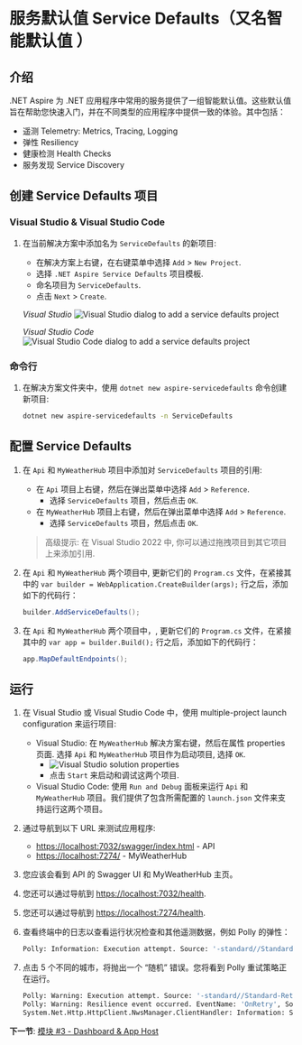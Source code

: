 # 服务默认值 Service Defaults（又名智能默认值 ）

## 介绍

.NET Aspire 为 .NET 应用程序中常用的服务提供了一组智能默认值。这些默认值旨在帮助您快速入门，并在不同类型的应用程序中提供一致的体验。其中包括：

- 遥测 Telemetry: Metrics, Tracing, Logging
- 弹性 Resiliency
- 健康检测 Health Checks
- 服务发现 Service Discovery

## 创建 Service Defaults 项目

### Visual Studio & Visual Studio Code

1. 在当前解决方案中添加名为 `ServiceDefaults` 的新项目:
   - 在解决方案上右键，在右键菜单中选择 `Add` > `New Project`.
   - 选择 `.NET Aspire Service Defaults` 项目模板.
   - 命名项目为 `ServiceDefaults`.
   - 点击 `Next` > `Create`.

    *Visual Studio*
    ![Visual Studio dialog to add a service defaults project](./media/vs-add-servicedefaults.png)

    *Visual Studio Code*
    ![Visual Studio Code dialog to add a service defaults project](./media/vsc-add-servicedefaults.png)

### 命令行

1. 在解决方案文件夹中，使用 `dotnet new aspire-servicedefaults` 命令创建新项目:

   ```bash
   dotnet new aspire-servicedefaults -n ServiceDefaults
   ```

## 配置 Service Defaults

1. 在 `Api` 和 `MyWeatherHub` 项目中添加对 `ServiceDefaults` 项目的引用:
   - 在 `Api` 项目上右键，然后在弹出菜单中选择 `Add` > `Reference`.
     - 选择 `ServiceDefaults` 项目，然后点击 `OK`.
   - 在 `MyWeatherHub` 项目上右键，然后在弹出菜单中选择 `Add` > `Reference`.
     - 选择 `ServiceDefaults` 项目，然后点击 `OK`.

   > 高级提示: 在 Visual Studio 2022 中, 你可以通过拖拽项目到其它项目上来添加引用.

2. 在 `Api` 和 `MyWeatherHub` 两个项目中, 更新它们的 `Program.cs` 文件，在紧接其中的 `var builder = WebApplication.CreateBuilder(args);` 行之后，添加如下的代码行：

   ```csharp
   builder.AddServiceDefaults();
   ```

3. 在 `Api` 和 `MyWeatherHub` 两个项目中，, 更新它们的 `Program.cs` 文件，在紧接其中的 `var app = builder.Build();` 行之后，添加如下的代码行：

   ```csharp
   app.MapDefaultEndpoints();
   ```

## 运行

1. 在 Visual Studio 或 Visual Studio Code 中，使用 multiple-project launch configuration 来运行项目:
   - Visual Studio: 在 `MyWeatherHub` 解决方案右键，然后在属性 properties 页面. 选择 `Api` 和 `MyWeatherHub` 项目作为启动项目, 选择 `OK`.
     - ![Visual Studio solution properties](./media/vs-multiproject.png)
     - 点击 `Start` 来启动和调试这两个项目.
   - Visual Studio Code: 使用 `Run and Debug` 面板来运行 `Api` 和 `MyWeatherHub` 项目。我们提供了包含所需配置的 `launch.json` 文件来支持运行这两个项目。
2. 通过导航到以下 URL 来测试应用程序:
   - [https://localhost:7032/swagger/index.html](https://localhost:7032/swagger/index.html) - API
   - [https://localhost:7274/](https://localhost:7274/) - MyWeatherHub
3. 您应该会看到 API 的 Swagger UI 和 MyWeatherHub 主页。
4. 您还可以通过导航到 [https://localhost:7032/health](https://localhost:7032/health).
5. 您还可以通过导航到 [https://localhost:7274/health](https://localhost:7274/health).
6. 查看终端中的日志以查看运行状况检查和其他遥测数据，例如 Polly 的弹性：

   ```bash
   Polly: Information: Execution attempt. Source: '-standard//Standard-Retry', Operation Key: '', Result: '200', Handled: 'False', Attempt: '0', Execution Time: '13.0649'
   ```

7. 点击 5 个不同的城市，将抛出一个 “随机” 错误。您将看到 Polly 重试策略正在运行。

   ```bash
   Polly: Warning: Execution attempt. Source: '-standard//Standard-Retry', Operation Key: '', Result: '500', Handled: 'True', Attempt: '0', Execution Time: '9732.8258'
   Polly: Warning: Resilience event occurred. EventName: 'OnRetry', Source: '-standard//Standard-Retry', Operation Key: '', Result: '500'
   System.Net.Http.HttpClient.NwsManager.ClientHandler: Information: Sending HTTP request GET http://localhost:5271/forecast/AKZ318
   ```

**下一节**: [模块 #3 - Dashboard & App Host](3-dashboard-apphost.md)
